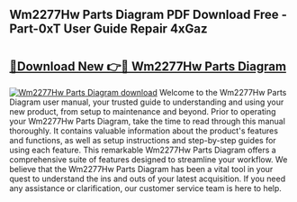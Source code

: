 ## Wm2277Hw Parts Diagram PDF Download Free - Part-0xT User Guide Repair 4xGaz

# <h2><a href="http://dfi0vh.blite.top/?on=Wm2277Hw+Parts+Diagram">🔗Download New 👉🔴 Wm2277Hw Parts Diagram</a></h2>

[![Wm2277Hw Parts Diagram download](https://i.imgur.com/lujVjoI.png)](http://dfi0vh.blite.top/?on=Wm2277Hw+Parts+Diagram)
Welcome to the Wm2277Hw Parts Diagram user manual, your trusted guide to understanding and using your new product, from setup to maintenance and beyond. Prior to operating your Wm2277Hw Parts Diagram, take the time to read through this manual thoroughly. It contains valuable information about the product's features and functions, as well as setup instructions and step-by-step guides for using each feature. This remarkable Wm2277Hw Parts Diagram offers a comprehensive suite of features designed to streamline your workflow. We believe that the Wm2277Hw Parts Diagram has been a vital tool in your quest to understand the ins and outs of your latest acquisition. If you need any assistance or clarification, our customer service team is here to help.
